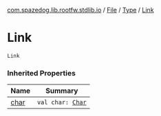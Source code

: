 [com.spazedog.lib.rootfw.stdlib.io](../../index.md) / [File](../index.md) / [Type](index.md) / [Link](.)

# Link

`Link`

### Inherited Properties

| Name | Summary |
|---|---|
| [char](char.md) | `val char: `[`Char`](https://kotlinlang.org/api/latest/jvm/stdlib/kotlin/-char/index.html) |
